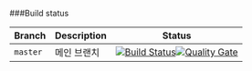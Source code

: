 

###Build status

|Branch|Description|Status|
|---|---|---|
|`master`|메인 브랜치|[![Build Status](https://travis-ci.com/SibaDoge1/FlowTest.svg?branch=master)](https://travis-ci.com/SibaDoge1/FlowTest)[![Quality Gate](https://sonarcloud.io/api/project_badges/measure?project=FlowTest&metric=alert_status)](https://sonarcloud.io/dashboard/index/FlowTest) |
